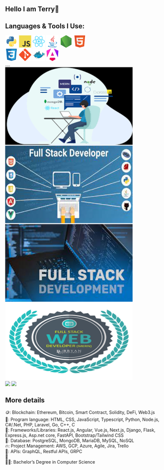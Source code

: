 ## Hello I am Terry👋

## Languages & Tools I Use:
<div>
  <img src="https://raw.githubusercontent.com/devicons/devicon/master/icons/python/python-original.svg" width="40" />
  <img src="https://raw.githubusercontent.com/devicons/devicon/master/icons/javascript/javascript-original.svg" width="40" />
  <img src="https://raw.githubusercontent.com/devicons/devicon/master/icons/react/react-original.svg" width="40" />
  <img src="https://raw.githubusercontent.com/devicons/devicon/master/icons/java/java-original.svg" width="40" />
  <img src="https://raw.githubusercontent.com/devicons/devicon/master/icons/nodejs/nodejs-original.svg" width="40" />
  <img src="https://raw.githubusercontent.com/devicons/devicon/master/icons/html5/html5-original.svg" width="40" />
  <br />
  <img src="https://raw.githubusercontent.com/devicons/devicon/master/icons/css3/css3-original.svg" width="40" />
  <img src="https://raw.githubusercontent.com/devicons/devicon/master/icons/git/git-original.svg" width="40" />
  <img src="https://raw.githubusercontent.com/devicons/devicon/master/icons/docker/docker-original.svg" width="40" />
  <img src="https://raw.githubusercontent.com/devicons/devicon/master/icons/angular/angular-original.svg" width="40" />
  </div>
  <p3> .... </p3><br />
  <div>
  <img src="https://github.com/apollon282/apollon282/blob/main/03.png" width="410" height="250">
  <img src="https://github.com/apollon282/apollon282/blob/main/01.jpg" width="410" height="250"><br>
  <img src="https://github.com/apollon282/apollon282/blob/main/02.jpg" width="410" height="250">
  <img src="https://github.com/apollon282/apollon282/blob/main/05.png" width="410" height="250">
    </div>
    <img src="https://github-profile-summary-cards.vercel.app/api/cards/profile-details?username=apollon282&theme=dark" />
    <img src="https://github-readme-stats.vercel.app/api/top-langs/?username=your-github-username&layout=compact&theme=dark" />
  <h2> More details </h2>
  🪙: Blockchain: Ethereum, Bitcoin, Smart Contract, Solidity, DeFi, Web3.js<br />
  🌱: Program language: HTML, CSS, JavaScript, Typescript, Python, Node.js, C#/.Net, PHP, Laravel, Go, C++, C<br />
  🔭: Frameworks/Libraries: React.js, Angular, Vue.js, Next.js, Django, Flask, Express.js, Asp.net core, FastAPI, Bootstrap/Tailwind CSS<br />
  🧩: Database: PostgreSQL, MongoDB, MariaDB, MySQL, NoSQL<br />
  🔥: Project Management: AWS, GCP, Azure, Agile, Jira, Trello<br />
  📲: APIs: GraphQL, Restful APIs, GRPC<br />
  💬<br />
  👨‍🎓: Bachelor’s Degree in Computer Science
  </div>
